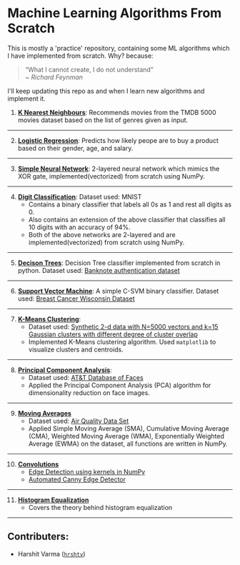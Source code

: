 # Machine Learning Algorithms From Scratch

This is mostly a 'practice' repository, containing some ML algorithms which I have implemented from scratch. Why? because:

> “What I cannot create, I do not understand”  
    ~ *<cite>Richard Feynman</cite>*

I'll keep updating this repo as and when I learn new algorithms and implement it.  

1. [**K Nearest Neighbours**](K-Nearest-Neighbours): Recommends movies from the TMDB 5000 movies dataset based on the list of genres given as input.
---
2. [**Logistic Regression**](Logistic-Regression): Predicts how likely peope are to buy a product based on their gender, age, and salary.
---
3. [**Simple Neural Network**](Simple-Neural-Network): 2-layered neural network which mimics the XOR gate, implemented(vectorized) from scratch using NumPy.
---
4. [**Digit Classification**](Digit-Classification): Dataset used: MNIST  
    - Contains a binary classifier that labels all 0s as 1 and rest all digits as 0.
    - Also contains an extension of the above classifier that classifies all 10 digits with an accuracy of 94%.
    - Both of the above networks are 2-layered and are implemented(vectorized) from scratch using NumPy.
---
5. [**Decison Trees**](Decision-Trees): Decision Tree classifier implemented from scratch in python. Dataset used: [Banknote authentication dataset](http://archive.ics.uci.edu/ml/datasets/banknote+authentication)
---
6. [**Support Vector Machine**](SVM): A simple C-SVM binary classifier. Dataset used: [Breast Cancer Wisconsin Dataset](https://www.kaggle.com/uciml/breast-cancer-wisconsin-data)
---
7. [**K-Means Clustering**](K-Means-Clustering): 
	- Dataset used: [Synthetic 2-d data with N=5000 vectors and k=15 Gaussian clusters with different degree of cluster overlap](http://cs.joensuu.fi/sipu/datasets/)
	- Implemented K-Means clustering algorithm. Used `matplotlib` to visualize clusters and centroids.  
---
8. [**Principal Component Analysis**](PCA):
	- Dataset used: [AT&T Database of Faces](https://www.kaggle.com/kasikrit/att-database-of-faces)
	- Applied the Principal Component Analysis (PCA) algorithm for dimensionality reduction on face images.

---

9. [**Moving Averages**](Moving-Averages)
   - Dataset used: [Air Quality Data Set](https://archive.ics.uci.edu/ml/datasets/Air+Quality)
   - Applied Simple Moving Average (SMA), Cumulative Moving Average (CMA), Weighted Moving Average (WMA), Exponentially Weighted Average (EWMA) on the dataset, all functions are written in NumPy.
  
---
  
10. [**Convolutions**](Convolutions)
    - [Edge Detection using kernels in NumPy](Convolutions/Edge-Detection-with-Kernels.ipynb)
    - [Automated Canny Edge Detector](Convolutions/Automated-Canny-Edge-Detector)
  
---
    
11. [**Histogram Equalization**](Histogram-Equalization)
    - Covers the theory behind histogram equalization
  
---  
  
## Contributers:

- Harshit Varma ([`hrshtv`](https://github.com/hrshtv))